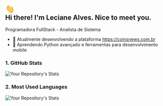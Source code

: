 ## <a data-target="animated-image.replacedLink" class="AnimatedImagePlayer-images" href="#" target="_blank"><img data-target="animated-image.replacedImage" alt="Oi.gif" class="AnimatedImagePlayer-animatedImage" src="https://raw.githubusercontent.com/ABSphreak/ABSphreak/master/gifs/Hi.gif" width="30px" style="display: block; opacity: 1;"></a> Hi there! I'm Leciane Alves. Nice to meet you.
Programadora FullStack - Analista de Sistema
- 🔭 Atualmente desenvolvendo a plataforma https://coinsnews.com.br
- 🌱 Aprendendo Python avançado e ferramentas para desenvolvimento mobile

 <!--img height="180em" src="https://github-readme-stats.vercel.app/api?username=lecianealves&show_icons=true&hide_border=true&&count_private=true&include_all_commits=true" /-->
 ### 1. GitHub Stats
 ![Your Repository's Stats](https://github-readme-stats.vercel.app/api?username=lecianealves&show_icons=true)
 ### 2. Most Used Languages
 ![Your Repository's Stats](https://github-readme-stats.vercel.app/api/top-langs/?username=lecianealves&theme=blue-green)
 
 <!--START_SECTION:waka-->
 <!--END_SECTION:waka-->
 
 <!--
 ### 3. Contributors Badge
 ![Your Repository's Stats](https://contrib.rocks/image?repo=lecianealves/python_html_css)
 ### 4. Profile View Counter
 ![Profile View Counter](https://komarev.com/ghpvc/?username=lecianealves)
 

 ### Repository View Counter - HITS
 ![Hits](https://hitcounter.pythonanywhere.com/count/tag.svg?url=https://github.com/lecianealves/python_html_css)
👋

**lecianealves/lecianealves** is a ✨ _special_ ✨ repository because its `README.md` (this file) appears on your GitHub profile.

Here are some ideas to get you started:

- 🔭 I’m currently working on ...
- 🌱 I’m currently learning ...
- 👯 I’m looking to collaborate on ...
- 🤔 I’m looking for help with ...
- 💬 Ask me about ...
- 📫 How to reach me: ...
- 😄 Pronouns: ...
- ⚡ Fun fact: ...
-->
